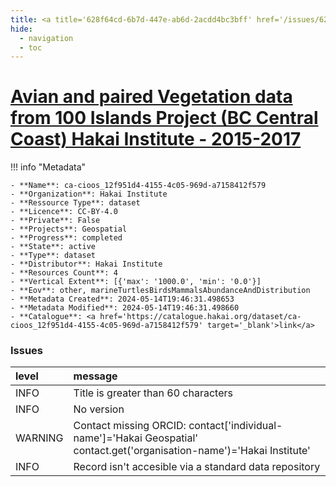 ```yaml
---
title: <a title='628f64cd-6b7d-447e-ab6d-2acdd4bc3bff' href='/issues/628f64cd-6b7d-447e-ab6d-2acdd4bc3bff/' target='_blank'>Avian and paired Vegetation data from 100 Islands Project (BC Central Coast) Hakai Institute - 2015-2017</a>
hide:
  - navigation
  - toc
---
```


# <a title='628f64cd-6b7d-447e-ab6d-2acdd4bc3bff' href='/issues/628f64cd-6b7d-447e-ab6d-2acdd4bc3bff/' target='_blank'>Avian and paired Vegetation data from 100 Islands Project (BC Central Coast) Hakai Institute - 2015-2017</a>

<div id='map'></div>

!!! info "Metadata"
    
    - **Name**: ca-cioos_12f951d4-4155-4c05-969d-a7158412f579 
    - **Organization**: Hakai Institute 
    - **Ressource Type**: dataset 
    - **Licence**: CC-BY-4.0 
    - **Private**: False 
    - **Projects**: Geospatial 
    - **Progress**: completed 
    - **State**: active 
    - **Type**: dataset 
    - **Distributor**: Hakai Institute 
    - **Resources Count**: 4 
    - **Vertical Extent**: [{'max': '1000.0', 'min': '0.0'}] 
    - **Eov**: other, marineTurtlesBirdsMammalsAbundanceAndDistribution 
    - **Metadata Created**: 2024-05-14T19:46:31.498653 
    - **Metadata Modified**: 2024-05-14T19:46:31.498660 
    - **Catalogue**: <a href='https://catalogue.hakai.org/dataset/ca-cioos_12f951d4-4155-4c05-969d-a7158412f579' target='_blank'>link</a> 

### Issues

| level   | message                                                                                                                 |
|:--------|:------------------------------------------------------------------------------------------------------------------------|
| INFO    | Title is greater than 60 characters                                                                                     |
| INFO    | No version                                                                                                              |
| WARNING | Contact missing ORCID: contact['individual-name']='Hakai Geospatial' contact.get('organisation-name')='Hakai Institute' |
| INFO    | Record isn't accesible via a standard data repository                                                                   |

<script>
   document.addEventListener("DOMContentLoaded", function() {
    var map = L.map('map').setView([51.505, -125.09], 5);
    L.tileLayer('https://tile.openstreetmap.org/{z}/{x}/{y}.png', {
        maxZoom: 19,
        attribution: '&copy; <a href="http://www.openstreetmap.org/copyright">OpenStreetMap</a>'
    }).addTo(map);
    var geojsonFeature = {
        "type": "Feature",
        "properties": {
            "name" : "<a title='628f64cd-6b7d-447e-ab6d-2acdd4bc3bff' href='/issues/628f64cd-6b7d-447e-ab6d-2acdd4bc3bff/' target='_blank'>Avian and paired Vegetation data from 100 Islands Project (BC Central Coast) Hakai Institute - 2015-2017</a>"
        },
        "geometry": {'type': 'Polygon', 'coordinates': [[[-128.60227432, 51.39074678], [-127.47434441, 51.39074678], [-127.47434441, 52.07117353], [-128.60227432, 52.07117353], [-128.60227432, 51.39074678]]]}
    }
    L.geoJSON(geojsonFeature).addTo(map);
   })
</script>